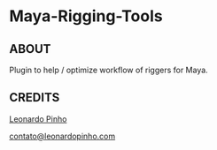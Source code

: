 Maya-Rigging-Tools
=========================

ABOUT
----------  
Plugin to help / optimize workflow of riggers for Maya.



CREDITS
-----
[Leonardo Pinho](http:/www.github.com/leonardopinho)

contato@leonardopinho.com